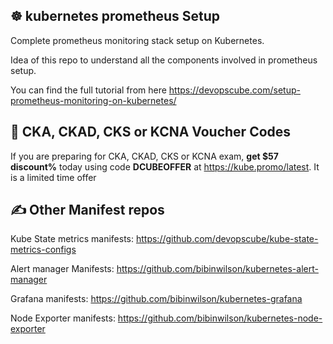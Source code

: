 ## ☸️ kubernetes prometheus Setup

Complete prometheus monitoring stack setup on Kubernetes.

Idea of this repo to understand all the components involved in prometheus setup.

You can find the full tutorial from here https://devopscube.com/setup-prometheus-monitoring-on-kubernetes/

## 🚀 CKA, CKAD, CKS or KCNA Voucher Codes

If you are preparing for CKA, CKAD, CKS or KCNA exam, **get $57 discount%** today using code **DCUBEOFFER** at https://kube.promo/latest. It is a limited time offer

## ✍️ Other Manifest repos

Kube State metrics manifests: https://github.com/devopscube/kube-state-metrics-configs

Alert manager Manifests: https://github.com/bibinwilson/kubernetes-alert-manager

Grafana manifests: https://github.com/bibinwilson/kubernetes-grafana

Node Exporter manifests: https://github.com/bibinwilson/kubernetes-node-exporter


